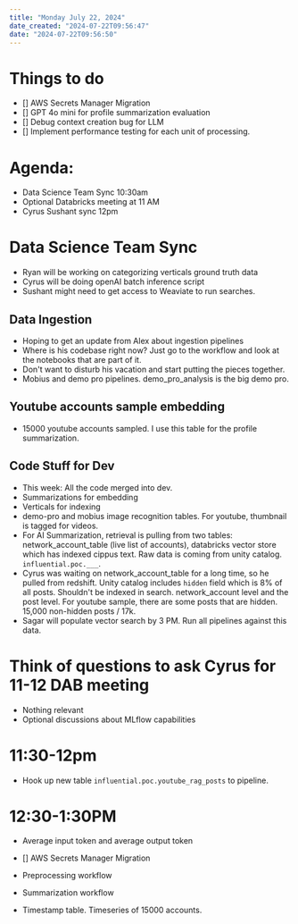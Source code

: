 ```yaml
---
title: "Monday July 22, 2024"
date_created: "2024-07-22T09:56:47"
date: "2024-07-22T09:56:50"
---
```

# Things to do
- [] AWS Secrets Manager Migration
- [] GPT 4o mini for profile summarization evaluation
- [] Debug context creation bug for LLM
- [] Implement performance testing for each unit of processing. 

# Agenda:
- Data Science Team Sync 10:30am
- Optional Databricks meeting at 11 AM
- Cyrus Sushant sync 12pm

# Data Science Team Sync
- Ryan will be working on categorizing verticals ground truth data
- Cyrus will be doing openAI batch inference script
- Sushant might need to get access to Weaviate to run searches. 

## Data Ingestion
- Hoping to get an update from Alex about ingestion pipelines
- Where is his codebase right now? Just go to the workflow and look at the notebooks that are part of it. 
- Don't want to disturb his vacation and start putting the pieces together. 
- Mobius and demo pro pipelines. demo_pro_analysis is the big demo pro. 

## Youtube accounts sample embedding
- 15000 youtube accounts sampled. I use this table for the profile summarization. 

## Code Stuff for Dev
- This week: All the code merged into dev. 
- Summarizations for embedding
- Verticals for indexing
- demo-pro and mobius image recognition tables. For youtube, thumbnail is tagged for videos. 
- For AI Summarization, retrieval is pulling from two tables: network_account_table (live list of accounts), databricks vector store which has indexed cippus text. Raw data is coming from unity catalog. `influential.poc.___`. 
- Cyrus was waiting on network_account_table for a long time, so he pulled from redshift. Unity catalog includes `hidden` field which is 8% of all posts. Shouldn't be indexed in search. network_account level and the post level. For youtube sample, there are some posts that are hidden. 15,000 non-hidden posts / 17k. 
- Sagar will populate vector search by 3 PM. Run all pipelines against this data. 

# Think of questions to ask Cyrus for 11-12 DAB meeting  
- Nothing relevant
- Optional discussions about MLflow capabilities

# 11:30-12pm
- Hook up new table `influential.poc.youtube_rag_posts` to pipeline. 

# 12:30-1:30PM
- Average input token and average output token
- [] AWS Secrets Manager Migration

- Preprocessing workflow
- Summarization workflow
- Timestamp table. Timeseries of 15000 accounts. 

